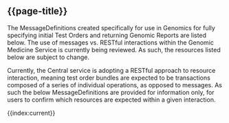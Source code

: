 ## {{page-title}}

The MessageDefinitions created specifically for use in Genomics for fully specifying initial Test Orders and returning Genomic Reports are listed below. The use of messages vs. RESTful interactions within the Genomic Medicine Service is currently being reviewed. As such, the resources listed below are subject to change.

Currently, the Central service is adopting a RESTful approach to resource interaction, meaning test order bundles are expected to be transactions composed of a series of individual operations, as opposed to messages. As such the below MessageDefinitions are provided for information only, for users to confirm which resources are expected within a given interaction.

<!--
For the IG Pages associated with these MessageDefinitions, see {{pagelink:Home/FHIRAssets/AllAssets/MessageDefinitions}}

@```
from
	MessageDefinition
select
	name, url, description
order by
  name
```
-->
{{index:current}}